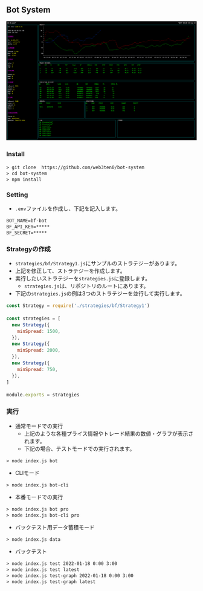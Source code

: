 ## Bot System

![screen](./screen.png)

### Install

```shell
> git clone  https://github.com/web3ten0/bot-system
> cd bot-system
> npm install
```

### Setting

- `.env`ファイルを作成し、下記を記入します。

```.env
BOT_NAME=bf-bot
BF_API_KEY=*****
BF_SECRET=*****
```

### Strategyの作成

- `strategies/bf/Strategy1.js`にサンプルのストラテジーがあります。
- 上記を修正して、ストラテジーを作成します。
- 実行したいストラテジーを`strategies.js`に登録します。
  - `strategies.js`は、リポジトリのルートにあります。
- 下記の`strategies.js`の例は3つのストラテジーを並行して実行します。

```strategies.js
const Strategy = require('./strategies/bf/Strategy1')

const strategies = [
  new Strategy({
    minSpread: 1500,
  }),
  new Strategy({
    minSpread: 2000,
  }),
  new Strategy({
    minSpread: 750,
  }),
]

module.exports = strategies
```

### 実行

- 通常モードでの実行
  - 上記のような各種プライス情報やトレード結果の数値・グラフが表示されます。
  - 下記の場合、テストモードでの実行されます。

```shell
> node index.js bot
```

- CLIモード

```shell
> node index.js bot-cli
```

- 本番モードでの実行

```shell
> node index.js bot pro
> node index.js bot-cli pro
```

- バックテスト用データ蓄積モード

```shell
> node index.js data
```

- バックテスト

```shell
> node index.js test 2022-01-18 0:00 3:00
> node index.js test latest
> node index.js test-graph 2022-01-18 0:00 3:00
> node index.js test-graph latest
```

